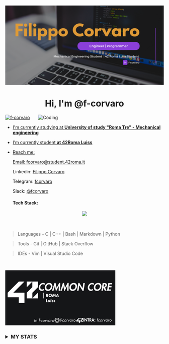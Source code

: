 [![Banner](https://github.com/f-corvaro/f-corvaro/blob/main/Banner.png)](https://github.com/f-corvaro)

<h1 align="center">Hi, I'm @f-corvaro </h1>

<a href="https://github.com/f-corvaro"><img align="right" alt="Coding" width="400" src="https://media0.giphy.com/media/qgQUggAC3Pfv687qPC/giphy.gif?cid=790b76113b436609d62942c29651694ad708c581098838a8&rid=giphy.gif&ct=g">

<a href="https://github.com/f-corvaro"><img src="https://komarev.com/ghpvc/?username=f-corvaro&label=Profile%20views&color=e506bc&style=flat" alt="f-corvaro" /> </p>

- I'm currently studying at **University of study "Roma Tre" - Mechanical engineering**

- I’m currently student **at 42Roma Luiss**
 
- Reach me:

	Email: [fcorvaro@student.42roma.it](mailto:fcorvaro@student.42roma.it)

  	Linkedin: [Filippo Corvaro](https://www.linkedin.com/in/f-corvaro/)
    
	Telegram: [fcorvaro](https://t.me/fcorvaro)
	
	Slack: [@fcorvaro](https://42born2code.slack.com/team/U050L8XAFLK)


	#### Tech Stack:

<p align="center">
  <a href="https://skillicons.dev">
    <img src="https://skillicons.dev/icons?i=bash,c,cpp,git,github,linux,md,py,raspberrypi,stackoverflow,vim,vscode" />
  </a>
</p>

<br>

>  Languages - C | C++ | Bash | Markdown | Python  

>  Tools - Git | GitHub | Stack Overflow  

>  IDEs - Vim | Visual Studio Code  

<br>

<a href="https://github.com/f-corvaro/42.common_core/tree/main"><img width="350" src="https://github.com/f-corvaro/42.common_core/blob/main/.extra/42cc_gh.png"></a>

<h3 align="left"><details>
<summary>MY STATS</summary>

[![fcorvaro's 42 stats](https://badge.mediaplus.ma/starryblue/fcorvaro?1337Badge=off&UM6P=off)](https://profile.intra.42.fr/users/fcorvaro)

[![github stats](https://github-readme-stats.vercel.app/api/top-langs?username=f-corvaro&show_icons=true&theme=dark&title_color=e506bc&text_color=ffffff&locale=en&layout=compact)](https://github.com/f-corvaro?tab=repositories)
	
[![github stats](https://github-readme-stats.vercel.app/api?username=f-corvaro&show_icons=true&theme=dark&title_color=e506bc&text_color=ffffff&locale=en)](https://github.com/f-corvaro?tab=repositories)
</details></h3>
